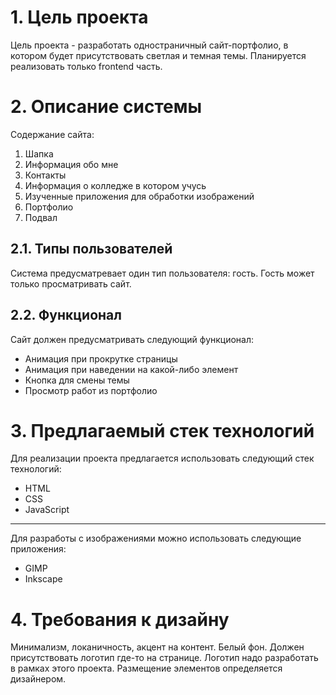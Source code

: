 # 1. Цель проекта
Цель проекта - разработать одностраничный сайт-портфолио, в котором будет присутствовать светлая и темная темы. Планируется реализовать только frontend часть. 
# 2. Описание системы 
Содержание сайта:
1. Шапка
2. Информация обо мне
3. Контакты
4. Информация о колледже в котором учусь
5. Изученные приложения для обработки изображений
6. Портфолио
7. Подвал
## 2.1. Типы пользователей
Система предусматревает один тип пользователя: гость. Гость может только просматривать сайт.
## 2.2. Функционал
Сайт должен предусматривать следующий функционал:
- Анимация при прокрутке страницы
- Анимация при наведении на какой-либо элемент
- Кнопка для смены темы
- Просмотр работ из портфолио
# 3. Предлагаемый стек технологий
Для реализации проекта предлагается использовать следующий стек технологий:
- HTML
- CSS
- JavaScript
***
Для разработы с изображениями можно использовать следующие приложения:
- GIMP
- Inkscape
# 4. Требования к дизайну
Минимализм, локаничность, акцент на контент. Белый фон. Должен присутствовать логотип где-то на странице. Логотип надо разработать в рамках этого проекта.
Размещение элементов определяется дизайнером.
